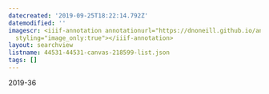```yaml
---
datecreated: '2019-09-25T18:22:14.792Z'
datemodified: ''
imagescr: <iiif-annotation annotationurl="https://dnoneill.github.io/annotate/annotations/6cceae0c-dfc1-11e9-8991-1e45f89b616d.json"
  styling="image_only:true"></iiif-annotation>
layout: searchview
listname: 44531-44531-canvas-218599-list.json
tags: []
---
```

2019-36